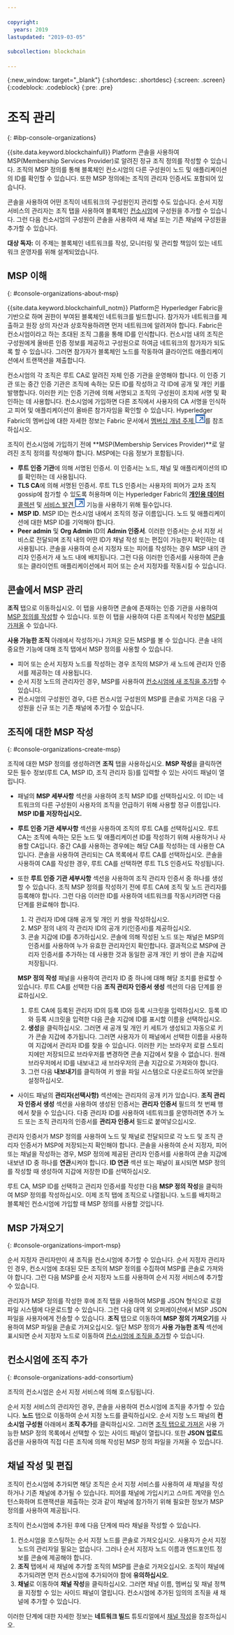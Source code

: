 ```yaml
---

copyright:
  years: 2019
lastupdated: "2019-03-05"

subcollection: blockchain

---
```


{:new_window: target="_blank"}
{:shortdesc: .shortdesc}
{:screen: .screen}
{:codeblock: .codeblock}
{:pre: .pre}

# 조직 관리
{: #ibp-console-organizations}

{{site.data.keyword.blockchainfull}} Platform 콘솔을 사용하여 MSP(Membership Services Provider)로
알려진 정규 조직 정의를 작성할 수 있습니다. 조직의 MSP 정의를 통해 블록체인 컨소시엄의 다른 구성원이 노드 및 애플리케이션의 ID를
확인할 수 있습니다. 또한 MSP 정의에는 조직의 관리자 인증서도 포함되어 있습니다.

콘솔을 사용하여 어떤 조직이 네트워크의 구성원인지 관리할 수도 있습니다. 순서 지정 서비스의
관리자는 조직 탭을 사용하여 블록체인 [컨소시엄](/docs/services/blockchain/glossary.html#glossary-consortium)에
구성원을 추가할 수 있습니다. 그런 다음 컨소시엄의 구성원이 콘솔을 사용하여 새 채널 또는 기존 채널에 구성원을 추가할 수 있습니다.

**대상 독자:** 이 주제는 블록체인 네트워크를 작성, 모니터링 및 관리할 책임이 있는 네트워크 운영자를 위해 설계되었습니다. 

## MSP 이해
{: #console-organizations-about-msp}

{{site.data.keyword.blockchainfull_notm}} Platform은 Hyperledger Fabric을 기반으로 하며
권한이 부여된 블록체인 네트워크를 빌드합니다. 참가자가 네트워크를 제출하고 원장 상의 자산과 상호작용하려면
먼저 네트워크에 알려져야 합니다. Fabric은 컨소시엄이라고 하는 초대된 조직 그룹을 통해 ID를 인식합니다. 컨소시엄 내의
조직은 구성원에게 올바른 인증 정보를 제공하고 구성원으로 하여금 네트워크의 참가자가 되도록 할 수 있습니다. 그러면
참가자가 블록체인 노드를 작동하여 클라이언트 애플리케이션에서 트랜잭션을 제출합니다.

컨소시엄의 각 조직은 루트 CA로 알려진 자체 인증 기관을 운영해야 합니다. 이 인증 기관 또는 중간 인증 기관은
조직에 속하는 모든 ID를 작성하고 각 ID에 공개 및 개인 키를 발행합니다. 이러한 키는 인증 기관에 의해 서명되고
조직의 구성원이 조치에 서명 및 확인하는 데 사용합니다. 컨소시엄에 가입하면
다른 조직에서 사용자의 CA 서명을 인식하고 피어 및 애플리케이션이 올바른 참가자임을 확인할 수 있습니다. Hyperledger Fabric의
멤버십에 대한 자세한 정보는 Fabric 문서에서 [멤버십 개념 주제 ![외부 링크 아이콘](../images/external_link.svg "외부 링크 아이콘")](https://hyperledger-fabric.readthedocs.io/en/release-1.4/membership/membership.html "멤버십")를
참조하십시오.

조직이 컨소시엄에 가입하기 전에 **MSP(Membership Services Provider)**로
알려진 조직 정의를 작성해야 합니다. MSP에는 다음 정보가 포함됩니다.
- **루트 인증 기관**에 의해 서명된 인증서. 이 인증서는 노드, 채널 및 애플리케이션의 ID를 확인하는 데 사용됩니다.
- **TLS CA**에 의해 서명된 인증서. 루트 TLS 인증서는 사용자의 피어가 교차 조직 gossip에 참가할 수 있도록
허용하며 이는 Hyperledger Fabric의 [**개인용 데이터** 콜렉션](/docs/services/blockchain/howto/ibp-console-smart-contracts.html#ibp-console-smart-contracts-private-data) 및 [서비스 발견 ![외부 링크 아이콘](../images/external_link.svg "외부 링크 아이콘")](https://hyperledger-fabric.readthedocs.io/en/release-1.4/discovery-overview.html "서비스 발견") 기능을 사용하기 위해 필수입니다.
- **MSP ID**. MSP ID는 컨소시엄 내에서 조직의 정규 이름입니다. 노드 및 애플리케이션에 대한 MSP ID를 기억해야 합니다.
- **Peer admin** 및 **Org Admin** ID의 **Admin 인증서**. 이러한 인증서는
순서 지정 서비스로 전달되며 조직 내의 어떤 ID가 채널 작성 또는 편집이 가능한지 확인하는 데 사용됩니다. 콘솔을 사용하여 순서 지정자 또는 피어를 작성하는 경우
MSP 내의 관리자 인증서가 새 노드 내에 배치됩니다. 그런 다음 이러한 인증서를 사용하여 콘솔 또는 클라이언트 애플리케이션에서 피어 또는 순서 지정자를 작동시킬 수 있습니다.

## 콘솔에서 MSP 관리

**조직** 탭으로 이동하십시오. 이 탭을 사용하면 콘솔에 존재하는 인증 기관을 사용하여 [MSP 정의를 작성](/docs/services/blockchain/howto/ibp-console-organizations.html#console-organizations-create-msp)할 수 있습니다. 또한 이 탭을 사용하여 다른 조직에서 작성한 [MSP를 가져올](/docs/services/blockchain/howto/ibp-console-organizations.html#console-organizations-import-msp) 수 있습니다.

**사용 가능한 조직** 아래에서 작성하거나 가져온 모든 MSP를 볼 수 있습니다. 콘솔 내의
중요한 기능에 대해 조직 탭에서 MSP 정의를 사용할 수 있습니다.
- 피어 또는 순서 지정자 노드를 작성하는 경우 조직의 MSP가 새 노드에 관리자 인증서를 제공하는 데 사용됩니다.
- 순서 지정 노드의 관리자인 경우, MSP를 사용하여 [컨소시엄에 새 조직을 추가](/docs/services/blockchain/howto/ibp-console-organizations.html#console-organizations-add-consortium)할 수 있습니다.
- 컨소시엄의 구성원인 경우, 다른 컨소시엄 구성원의 MSP를 콘솔로 가져온 다음 구성원을 신규 또는 기존 채널에 추가할 수 있습니다.

## 조직에 대한 MSP 작성
{: #console-organizations-create-msp}

조직에 대한 MSP 정의를 생성하려면 **조직** 탭을 사용하십시오. **MSP 작성**을
클릭하면 모든 필수 정보(루트 CA, MSP ID, 조직 관리자 등)를 입력할 수 있는 사이드 패널이 열립니다.

- 패널의 **MSP 세부사항** 섹션을 사용하여 조직 MSP ID를 선택하십시오. 이 ID는
네트워크의 다른 구성원이 사용자의 조직을 언급하기 위해 사용할 정규 이름입니다. **MSP ID를 저장하십시오.**

- **루트 인증 기관 세부사항** 섹션을 사용하여 조직의 루트 CA를 선택하십시오. 루트 CA는
조직에 속하는 모든 노드 및 애플리케이션 ID를 작성하기 위해 사용하거나 사용할 CA입니다. 중간 CA를 사용하는 경우에는 해당 CA를 작성하는 데 사용한 CA입니다. 콘솔을 사용하여 관리되는 CA 목록에서
루트 CA를 선택하십시오. 콘솔을 사용하여 CA를 작성한 경우, 루트 CA를 선택하면 루트 TLS 인증서도 작성됩니다.

- 또한 **루트 인증 기관 세부사항** 섹션을 사용하여 조직 관리자 인증서 중 하나를 생성할 수 있습니다. 조직
MSP 정의를 작성하기 전에 루트 CA에 조직 및 노드 관리자를 등록해야 합니다. 그런 다음 이러한 ID를 사용하여 네트워크를 작동시키려면 다음 단계를 완료해야 합니다.

  1. 각 관리자 ID에 대해 공개 및 개인 키 쌍을 작성하십시오.
  2. MSP 정의 내의 각 관리자 ID의 공개 키(인증서)를 제공하십시오.
  3. 콘솔 지갑에 ID를 추가하십시오. 콘솔에 의해 작성된 노드 또는 채널은 MSP의
인증서를 사용하여 누가 유효한 관리자인지 확인합니다. 결과적으로
MSP에 관리자 인증서를 추가하는 데 사용한 것과 동일한 공개 개인 키 쌍이 콘솔 지갑에 저장됩니다.

  **MSP 정의 작성** 패널을 사용하여 관리자 ID 중 하나에 대해 해당 조치를 완료할 수 있습니다. 루트 CA를
선택한 다음 **조직 관리자 인증서 생성** 섹션의 다음 단계를 완료하십시오.
  1. 루트 CA에 등록된 관리자 ID의 등록 ID와 등록 시크릿을 입력하십시오. 등록 ID와 등록 시크릿을 입력한 다음 콘솔 지갑에 ID를 표시할 이름을 선택하십시오.
  2. **생성**을 클릭하십시오. 그러면 새 공개 및 개인 키 세트가 생성되고 자동으로 키가 콘솔 지갑에 추가됩니다. 그러면
사용자가 이 패널에서 선택한 이름을 사용하여 지갑에서 관리자 ID를 찾을 수 있습니다. 이러한 키는 브라우저 로컬 스토리지에만
저장되므로 브라우저를 변경하면 콘솔 지갑에서 찾을 수 없습니다. 원래 브라우저에서 ID를 내보내고 새 브라우저의 콘솔 지갑으로 가져와야 합니다.
  3. 그런 다음 **내보내기**를 클릭하여 키 쌍을 파일 시스템으로 다운로드하여 보안을 설정하십시오.

- 사이드 패널의 **관리자(선택사항)** 섹션에는 관리자의 공개 키가 있습니다. **조직 관리자 인증서 생성** 섹션을
사용하여 생성된 인증서는 **관리자 인증서** 필드의
첫 번째 행에서 찾을 수 있습니다. 다중 관리자 ID를 사용하여 네트워크를
운영하려면 추가 노드 또는 조직 관리자의 인증서를 **관리자 인증서** 필드로 붙여넣으십시오.

관리자 인증서가 MSP 정의를 사용하여 노드 및 채널로 전달되므로 각 노드 및 조직 관리자 인증서가
MSP에 저장되는지 확인해야 합니다. 콘솔을 사용하여 순서 지정자, 피어 또는 채널을 작성하는 경우,
MSP 정의에 제공된 관리자 인증서를 사용하여 콘솔 지갑에 내보낸 ID 중 하나를 **연관**시켜야 합니다. **ID 연관** 섹션 또는
패널이 표시되면 MSP 정의를 작성할 때 생성하여 지갑에 저장한 ID를 선택하십시오.

루트 CA, MSP ID를 선택하고 관리자 인증서를 작성한 다음 **MSP 정의 작성**을 클릭하여 MSP 정의를
작성하십시오. 이제 조직 탭에 조직으로 나열됩니다. 노드를 배치하고 블록체인 컨소시엄에 가입할 때 MSP 정의를 사용할 것입니다.

## MSP 가져오기
{: #console-organizations-import-msp}

순서 지정자 관리자만이 새 조직을 컨소시엄에 추가할 수 있습니다. 순서 지정자 관리자인 경우,
컨소시엄에 초대된 모든 조직의 MSP 정의를 수집하여 MSP를 콘솔로 가져와야 합니다. 그런 다음 MSP를
순서 지정자 노드를 사용하여 순서 지정 서비스에 추가할 수 있습니다.

관리자가 MSP 정의를 작성한 후에 조직 탭을 사용하여
MSP를 JSON 형식으로 로컬 파일 시스템에 다운로드할 수 있습니다. 그런 다음 대역 외 오퍼레이션에서 MSP JSON 파일을 사용자에게 전송할 수 있습니다. **조직** 탭으로
이동하여 **MSP 정의 가져오기**를 사용하여 MSP 파일을 콘솔로 가져오십시오. 일단 MSP 정의가
**사용 가능한 조직** 섹션에 표시되면 순서 지정자 노드로 이동하여
[컨소시엄에 조직을 추가](/docs/services/blockchain/howto/ibp-console-organizations.html#console-organizations-add-consortium)할 수 있습니다.


## 컨소시엄에 조직 추가
{: #console-organizations-add-consortium}

조직의 컨소시엄은 순서 지정 서비스에 의해 호스팅됩니다.

순서 지정 서비스의 관리자인 경우, 콘솔을 사용하여 컨소시엄에 조직을 추가할 수 있습니다. **노드** 탭으로 이동하여 순서 지정 노드를 클릭하십시오. 순서 지정 노드 패널의 **컨소시엄 구성원**
아래에서 **조직 추가**를 클릭하십시오. 그러면
[조직 탭으로 가져온](/docs/services/blockchain/howto/ibp-console-organizations.html#console-organizations-import-msp)
사용 가능한 MSP 정의 목록에서 선택할 수 있는 사이드 패널이 열립니다. 또한 **JSON 업로드** 옵션을
사용하여 직접 다른 조직에 의해 작성된 MSP 정의 파일을 가져올 수 있습니다.

## 채널 작성 및 편집

조직이 컨소시엄에 추가되면 해당 조직은 순서 지정 서비스를 사용하여 새 채널을 작성하거나 기존 채널에 추가될 수 있습니다. 피어를 채널에 가입시키고 스마트 계약을 인스턴스화하며 트랜잭션을 제출하는 것과 같이 채널에 참가하기 위해 필요한 정보가 MSP 정의를 사용하여 제공됩니다. 

조직이 컨소시엄에 추가된 후에 다음 단계에 따라 채널을 작성할 수 있습니다. 

1. 컨소시엄을 호스팅하는 순서 지정 노드를 콘솔로 가져오십시오. 사용자가 순서 지정 노드의 관리자일 필요는 없습니다. 그러나 순서 지정자 노드 이름과 엔드포인트 정보를 콘솔에 제공해야 합니다. 
2. **조직** 탭에서 새 채널에 추가할 조직의 MSP를 콘솔로 가져오십시오. 조직이 채널에 추가되려면 먼저 컨소시엄에 추가되어야 함에 **유의하십시오**.
3. **채널**로 이동하여 **채널 작성**을 클릭하십시오. 그러면 채널 이름, 멤버십 및 채널 정책을 지정할 수 있는 사이드 패널이 열립니다. 컨소시엄에 추가된 임의의 조직을 새 채널에 추가할 수 있습니다.

이러한 단계에 대한 자세한 정보는 **네트워크 빌드** 튜토리얼에서 [채널 작성](/docs/services/blockchain/howto/ibp-console-build-network.html#ibp-console-build-network-create-channel1)을 참조하십시오. 
